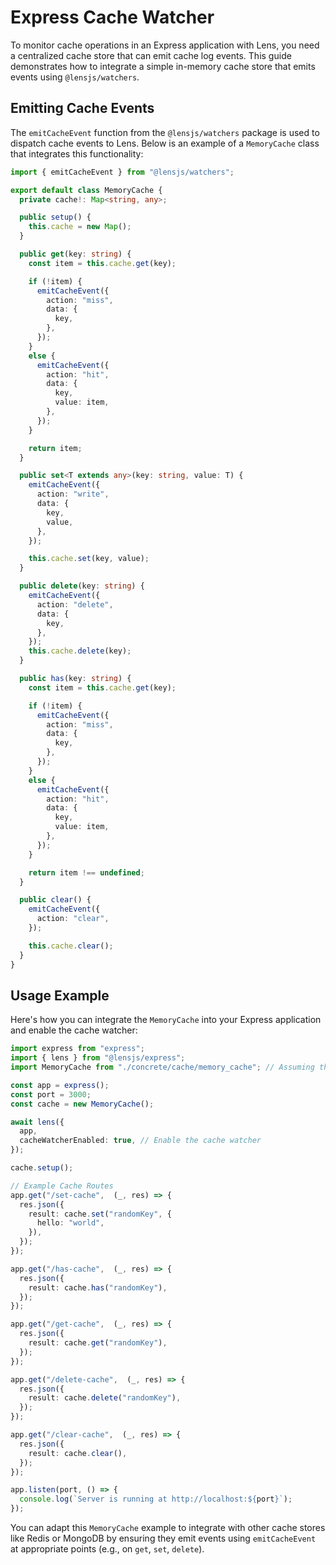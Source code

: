 # Express Cache Watcher

To monitor cache operations in an Express application with Lens, you need a centralized cache store that can emit cache log events. This guide demonstrates how to integrate a simple in-memory cache store that emits events using `@lensjs/watchers`.

## Emitting Cache Events

The `emitCacheEvent` function from the `@lensjs/watchers` package is used to dispatch cache events to Lens. Below is an example of a `MemoryCache` class that integrates this functionality:

```ts
import { emitCacheEvent } from "@lensjs/watchers";

export default class MemoryCache {
  private cache!: Map<string, any>;

  public setup() {
    this.cache = new Map();
  }

  public get(key: string) {
    const item = this.cache.get(key);

    if (!item) {
      emitCacheEvent({
        action: "miss",
        data: {
          key,
        },
      });
    }
    else {
      emitCacheEvent({
        action: "hit",
        data: {
          key,
          value: item,
        },
      });
    }

    return item;
  }

  public set<T extends any>(key: string, value: T) {
    emitCacheEvent({
      action: "write",
      data: {
        key,
        value,
      },
    });

    this.cache.set(key, value);
  }

  public delete(key: string) {
    emitCacheEvent({
      action: "delete",
      data: {
        key,
      },
    });
    this.cache.delete(key);
  }

  public has(key: string) {
    const item = this.cache.get(key);

    if (!item) {
      emitCacheEvent({
        action: "miss",
        data: {
          key,
        },
      });
    }
    else {
      emitCacheEvent({
        action: "hit",
        data: {
          key,
          value: item,
        },
      });
    }

    return item !== undefined;
  }

  public clear() {
    emitCacheEvent({
      action: "clear",
    });

    this.cache.clear();
  }
}
```

## Usage Example

Here's how you can integrate the `MemoryCache` into your Express application and enable the cache watcher:

```ts
import express from "express";
import { lens } from "@lensjs/express";
import MemoryCache from "./concrete/cache/memory_cache"; // Assuming this path to your MemoryCache class

const app = express();
const port = 3000;
const cache = new MemoryCache();

await lens({
  app,
  cacheWatcherEnabled: true, // Enable the cache watcher
});

cache.setup();

// Example Cache Routes
app.get("/set-cache",  (_, res) => {
  res.json({
    result: cache.set("randomKey", {
      hello: "world",
    }),
  });
});

app.get("/has-cache",  (_, res) => {
  res.json({
    result: cache.has("randomKey"),
  });
});

app.get("/get-cache",  (_, res) => {
  res.json({
    result: cache.get("randomKey"),
  });
});

app.get("/delete-cache",  (_, res) => {
  res.json({
    result: cache.delete("randomKey"),
  });
});

app.get("/clear-cache",  (_, res) => {
  res.json({
    result: cache.clear(),
  });
});

app.listen(port, () => {
  console.log(`Server is running at http://localhost:${port}`);
});
```

You can adapt this `MemoryCache` example to integrate with other cache stores like Redis or MongoDB by ensuring they emit events using `emitCacheEvent` at appropriate points (e.g., on `get`, `set`, `delete`).